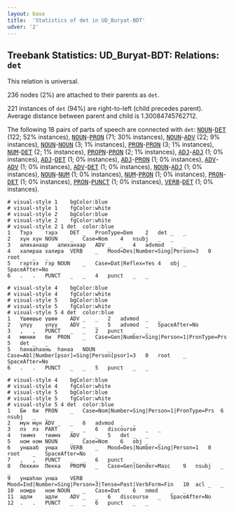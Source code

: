 ```yaml
---
layout: base
title:  'Statistics of det in UD_Buryat-BDT'
udver: '2'
---
```


## Treebank Statistics: UD_Buryat-BDT: Relations: `det`

This relation is universal.

236 nodes (2%) are attached to their parents as `det`.

221 instances of `det` (94%) are right-to-left (child precedes parent).
Average distance between parent and child is 1.30084745762712.

The following 18 pairs of parts of speech are connected with `det`: <tt><a href="bxr_bdt-pos-NOUN.html">NOUN</a></tt>-<tt><a href="bxr_bdt-pos-DET.html">DET</a></tt> (122; 52% instances), <tt><a href="bxr_bdt-pos-NOUN.html">NOUN</a></tt>-<tt><a href="bxr_bdt-pos-PRON.html">PRON</a></tt> (71; 30% instances), <tt><a href="bxr_bdt-pos-NOUN.html">NOUN</a></tt>-<tt><a href="bxr_bdt-pos-ADV.html">ADV</a></tt> (22; 9% instances), <tt><a href="bxr_bdt-pos-NOUN.html">NOUN</a></tt>-<tt><a href="bxr_bdt-pos-NOUN.html">NOUN</a></tt> (3; 1% instances), <tt><a href="bxr_bdt-pos-PRON.html">PRON</a></tt>-<tt><a href="bxr_bdt-pos-PRON.html">PRON</a></tt> (3; 1% instances), <tt><a href="bxr_bdt-pos-NUM.html">NUM</a></tt>-<tt><a href="bxr_bdt-pos-DET.html">DET</a></tt> (2; 1% instances), <tt><a href="bxr_bdt-pos-PROPN.html">PROPN</a></tt>-<tt><a href="bxr_bdt-pos-PRON.html">PRON</a></tt> (2; 1% instances), <tt><a href="bxr_bdt-pos-ADJ.html">ADJ</a></tt>-<tt><a href="bxr_bdt-pos-ADJ.html">ADJ</a></tt> (1; 0% instances), <tt><a href="bxr_bdt-pos-ADJ.html">ADJ</a></tt>-<tt><a href="bxr_bdt-pos-DET.html">DET</a></tt> (1; 0% instances), <tt><a href="bxr_bdt-pos-ADJ.html">ADJ</a></tt>-<tt><a href="bxr_bdt-pos-PRON.html">PRON</a></tt> (1; 0% instances), <tt><a href="bxr_bdt-pos-ADV.html">ADV</a></tt>-<tt><a href="bxr_bdt-pos-ADV.html">ADV</a></tt> (1; 0% instances), <tt><a href="bxr_bdt-pos-ADV.html">ADV</a></tt>-<tt><a href="bxr_bdt-pos-DET.html">DET</a></tt> (1; 0% instances), <tt><a href="bxr_bdt-pos-NOUN.html">NOUN</a></tt>-<tt><a href="bxr_bdt-pos-ADJ.html">ADJ</a></tt> (1; 0% instances), <tt><a href="bxr_bdt-pos-NOUN.html">NOUN</a></tt>-<tt><a href="bxr_bdt-pos-NUM.html">NUM</a></tt> (1; 0% instances), <tt><a href="bxr_bdt-pos-NUM.html">NUM</a></tt>-<tt><a href="bxr_bdt-pos-PRON.html">PRON</a></tt> (1; 0% instances), <tt><a href="bxr_bdt-pos-PRON.html">PRON</a></tt>-<tt><a href="bxr_bdt-pos-DET.html">DET</a></tt> (1; 0% instances), <tt><a href="bxr_bdt-pos-PRON.html">PRON</a></tt>-<tt><a href="bxr_bdt-pos-PUNCT.html">PUNCT</a></tt> (1; 0% instances), <tt><a href="bxr_bdt-pos-VERB.html">VERB</a></tt>-<tt><a href="bxr_bdt-pos-DET.html">DET</a></tt> (1; 0% instances).


~~~ conllu
# visual-style 1	bgColor:blue
# visual-style 1	fgColor:white
# visual-style 2	bgColor:blue
# visual-style 2	fgColor:white
# visual-style 2 1 det	color:blue
1	Тэрэ	тэрэ	DET	_	PronType=Dem	2	det	_	_
2	хүн	хүн	NOUN	_	Case=Nom	4	nsubj	_	_
3	алиханаар	алиханаар	ADV	_	_	4	advmod	_	_
4	халираа	халира	VERB	_	Mood=Des|Number=Sing|Person=3	0	root	_	_
5	гэртээ	гэр	NOUN	_	Case=Dat|Reflex=Yes	4	obj	_	SpaceAfter=No
6	.	.	PUNCT	_	_	4	punct	_	_

~~~


~~~ conllu
# visual-style 4	bgColor:blue
# visual-style 4	fgColor:white
# visual-style 5	bgColor:blue
# visual-style 5	fgColor:white
# visual-style 5 4 det	color:blue
1	Үшөөшье	үшөө	ADV	_	_	2	advmod	_	_
2	үлүү	үлүү	ADV	_	_	5	advmod	_	SpaceAfter=No
3	,	,	PUNCT	_	_	2	punct	_	_
4	минии	би	PRON	_	Case=Gen|Number=Sing|Person=1|PronType=Prs	5	det	_	_
5	һанааһаань	һанаа	NOUN	_	Case=Abl|Number[psor]=Sing|Person[psor]=3	0	root	_	SpaceAfter=No
6	.	.	PUNCT	_	_	5	punct	_	_

~~~


~~~ conllu
# visual-style 4	bgColor:blue
# visual-style 4	fgColor:white
# visual-style 5	bgColor:blue
# visual-style 5	fgColor:white
# visual-style 5 4 det	color:blue
1	Би	би	PRON	_	Case=Nom|Number=Sing|Person=1|PronType=Prs	6	nsubj	_	_
2	мүн	мүн	ADV	_	_	6	advmod	_	_
3	лэ	лэ	PART	_	_	6	discourse	_	_
4	тиимэ	тиимэ	ADV	_	_	5	det	_	_
5	ном	ном	NOUN	_	Case=Nom	6	obj	_	_
6	уншааб	унша	VERB	_	Mood=Des|Number=Sing|Person=1	0	root	_	SpaceAfter=No
7	,	,	PUNCT	_	_	6	punct	_	_
8	Пеккин	Пекка	PROPN	_	Case=Gen|Gender=Masc	9	nsubj	_	_
9	уншаһан	унша	VERB	_	Mood=Ind|Number=Sing|Person=3|Tense=Past|VerbForm=Fin	10	acl	_	_
10	номдо	ном	NOUN	_	Case=Dat	6	nmod	_	_
11	адли	адли	ADV	_	_	6	discourse	_	SpaceAfter=No
12	.	.	PUNCT	_	_	6	punct	_	_

~~~


